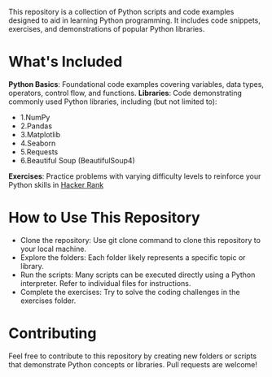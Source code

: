 This repository is a collection of Python scripts and code examples designed to aid in learning Python programming. It includes code snippets, exercises, and demonstrations of popular Python libraries.

# What's Included
**Python Basics**: Foundational code examples covering variables, data types, operators, control flow, and functions.
**Libraries**: Code demonstrating commonly used Python libraries, including (but not limited to):
- 1.NumPy 
- 2.Pandas
- 3.Matplotlib
- 4.Seaborn
- 5.Requests
- 6.Beautiful Soup (BeautifulSoup4)
  
**Exercises**: Practice problems with varying difficulty levels to reinforce your Python skills in [Hacker Rank](https://www.hackerrank.com/)
# How to Use This Repository
- Clone the repository: Use git clone command to clone this repository to your local machine. 
- Explore the folders: Each folder likely represents a specific topic or library. 
- Run the scripts: Many scripts can be executed directly using a Python interpreter. Refer to individual files for instructions. 
- Complete the exercises: Try to solve the coding challenges in the exercises folder.
# Contributing
Feel free to contribute to this repository by creating new folders or scripts that demonstrate Python concepts or libraries.  Pull requests are welcome!


